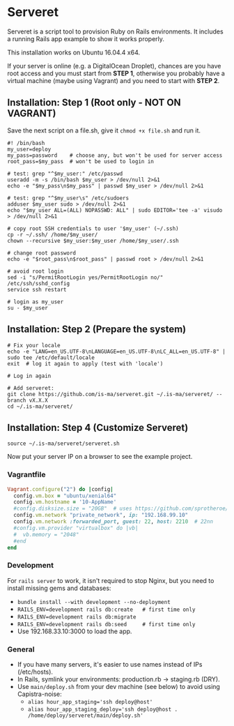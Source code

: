 # Serveret
Serveret is a script tool to provision Ruby on Rails environments. It includes a running Rails app example to show it works properly.

This installation works on Ubuntu 16.04.4 x64.

If your server is online (e.g. a DigitalOcean Droplet), chances are you have root access and you must start from **STEP 1**, otherwise you probably have a virtual machine (maybe using Vagrant) and you need to start with **STEP 2**.


## Installation: Step 1 (Root only - NOT ON VAGRANT)

Save the next script on a file.sh, give it ```chmod +x file.sh``` and run it.

```
#! /bin/bash
my_user=deploy
my_pass=password    # choose any, but won't be used for server access
root_pass=$my_pass  # won't be used to login in

# test: grep "^$my_user:" /etc/passwd
useradd -m -s /bin/bash $my_user > /dev/null 2>&1
echo -e "$my_pass\n$my_pass" | passwd $my_user > /dev/null 2>&1

# test: grep "^$my_user\s" /etc/sudoers
adduser $my_user sudo > /dev/null 2>&1
echo "$my_user ALL=(ALL) NOPASSWD: ALL" | sudo EDITOR='tee -a' visudo > /dev/null 2>&1

# copy root SSH credentials to user '$my_user' (~/.ssh)
cp -r ~/.ssh/ /home/$my_user/
chown --recursive $my_user:$my_user /home/$my_user/.ssh

# change root password
echo -e "$root_pass\n$root_pass" | passwd root > /dev/null 2>&1

# avoid root login
sed -i "s/PermitRootLogin yes/PermitRootLogin no/" /etc/ssh/sshd_config
service ssh restart

# login as my_user
su - $my_user
```


## Installation: Step 2 (Prepare the system)

```
# Fix your locale
echo -e "LANG=en_US.UTF-8\nLANGUAGE=en_US.UTF-8\nLC_ALL=en_US.UTF-8" | sudo tee /etc/default/locale
exit  # log it again to apply (test with 'locale')

# Log in again

# Add serveret:
git clone https://github.com/is-ma/serveret.git ~/.is-ma/serveret/ --branch vX.X.X
cd ~/.is-ma/serveret/
```


## Installation: Step 4 (Customize Serveret)

```
source ~/.is-ma/serveret/serveret.sh
```

Now put your server IP on a browser to see the example project.


### Vagrantfile
```ruby
Vagrant.configure("2") do |config|
  config.vm.box = "ubuntu/xenial64"
  config.vm.hostname = '10-AppName'
  #config.disksize.size = "20GB"  # uses https://github.com/sprotheroe/vagrant-disksize
  config.vm.network "private_network", ip: "192.168.99.10"
  config.vm.network :forwarded_port, guest: 22, host: 2210  # 22nn
  #config.vm.provider "virtualbox" do |vb|
  #  vb.memory = "2048"
  #end
end
```

### Development
For ```rails server``` to work, it isn't required to stop Nginx, but you need to install missing gems and databases:
  - ```bundle install --with development --no-deployment```
  - ```RAILS_ENV=development rails db:create   # first time only```
  - ```RAILS_ENV=development rails db:migrate```
  - ```RAILS_ENV=development rails db:seed     # first time only```
  - Use 192.168.33.10:3000 to load the app.


### General
  - If you have many servers, it's easier to use names instead of IPs (/etc/hosts).
  - In Rails, symlink your environments: production.rb -> staging.rb (DRY).
  - Use ```main/deploy.sh``` from your dev machine (see below) to avoid using Capistra-noise:
    * ```alias hour_app_staging='ssh deploy@host'```
    * ```alias hour_app_staging_deploy='ssh deploy@host . /home/deploy/serveret/main/deploy.sh'```
